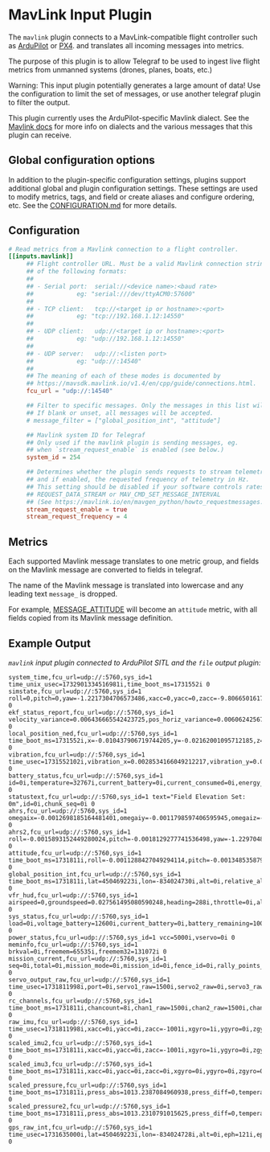# MavLink Input Plugin

The `mavlink` plugin connects to a MavLink-compatible flight controller such as
 [ArduPilot](https://ardupilot.org/) or [PX4](https://px4.io/). and translates
all incoming messages into metrics.

The purpose of this plugin is to allow Telegraf to be used to ingest live
 flight metrics from unmanned systems (drones, planes, boats, etc.)

Warning: This input plugin potentially generates a large amount of data! Use
the configuration to limit the set of messages, or use another telegraf plugin
to filter the output.

This plugin currently uses the ArduPilot-specific Mavlink dialect. See the
[Mavlink docs](https://mavlink.io/en/messages/ardupilotmega.html) for more
info on dialects and the various messages that this plugin can receive.

## Global configuration options <!-- @/docs/includes/plugin_config.md -->

In addition to the plugin-specific configuration settings, plugins support
additional global and plugin configuration settings. These settings are used to
modify metrics, tags, and field or create aliases and configure ordering, etc.
See the [CONFIGURATION.md][CONFIGURATION.md] for more details.

[CONFIGURATION.md]: ../../../docs/CONFIGURATION.md#plugins

## Configuration

```toml @sample.conf
# Read metrics from a Mavlink connection to a flight controller.
[[inputs.mavlink]]
     ## Flight controller URL. Must be a valid Mavlink connection string in one
     ## of the following formats:
     ##
     ## - Serial port:  serial://<device name>:<baud rate> 
     ##            eg: "serial:///dev/ttyACM0:57600"
     ## 
     ## - TCP client:   tcp://<target ip or hostname>:<port>
     ##            eg: "tcp://192.168.1.12:14550"
     ## 
     ## - UDP client:   udp://<target ip or hostname>:<port>
     ##            eg: "udp://192.168.1.12:14550"
     ## 
     ## - UDP server:   udp://:<listen port>
     ##            eg: "udp://:14540"
     ## 
     ## The meaning of each of these modes is documented by
     ## https://mavsdk.mavlink.io/v1.4/en/cpp/guide/connections.html.
     fcu_url = "udp://:14540"

     ## Filter to specific messages. Only the messages in this list will be parsed.
     ## If blank or unset, all messages will be accepted.
     # message_filter = ["global_position_int", "attitude"]

     ## Mavlink system ID for Telegraf
     ## Only used if the mavlink plugin is sending messages, eg.
     ## when `stream_request_enable` is enabled (see below.)
     system_id = 254

     ## Determines whether the plugin sends requests to stream telemetry,
     ## and if enabled, the requested frequency of telemetry in Hz.
     ## This setting should be disabled if your software controls rates using
     ## REQUEST_DATA_STREAM or MAV_CMD_SET_MESSAGE_INTERVAL
     ## (See https://mavlink.io/en/mavgen_python/howto_requestmessages.html#how-to-request--stream-messages)
     stream_request_enable = true
     stream_request_frequency = 4
```

## Metrics

Each supported Mavlink message translates to one metric group, and fields
on the Mavlink message are converted to fields in telegraf.

The name of the Mavlink message is translated into lowercase and any
leading text `message_` is dropped.

For example, [MESSAGE_ATTITUDE](https://mavlink.io/en/messages/common.html)
will become an `attitude` metric, with all fields copied from its Mavlink
message definition.

## Example Output

_`mavlink` input plugin connected to ArduPilot SITL and the `file` output
plugin:_

```text
system_time,fcu_url=udp://:5760,sys_id=1 time_unix_usec=1732901334516981i,time_boot_ms=1731552i 0
simstate,fcu_url=udp://:5760,sys_id=1 roll=0,pitch=0,yaw=-1.2217304706573486,xacc=0,yacc=0,zacc=-9.806650161743164,xgyro=0,ygyro=0,zgyro=0,lat=450469223i,lng=-834024728i 0
ekf_status_report,fcu_url=udp://:5760,sys_id=1 velocity_variance=0.006436665542423725,pos_horiz_variance=0.006062425673007965,pos_vert_variance=0.0029854460153728724,compass_variance=0.010930062271654606,terrain_alt_variance=0,airspeed_variance=0 0
local_position_ned,fcu_url=udp://:5760,sys_id=1 time_boot_ms=1731552i,x=-0.010437906719744205,y=-0.02162001095712185,z=-0.0037050051614642143,vx=-0.011906237341463566,vy=-0.02467793971300125,vz=0.012739507481455803 0
vibration,fcu_url=udp://:5760,sys_id=1 time_usec=1731552102i,vibration_x=0.0028534166049212217,vibration_y=0.002792230574414134,vibration_z=0.0028329004999250174,clipping_0=0i,clipping_1=0i,clipping_2=0i 0
battery_status,fcu_url=udp://:5760,sys_id=1 id=0i,temperature=32767i,current_battery=0i,current_consumed=0i,energy_consumed=0i,battery_remaining=100i,time_remaining=0i 0
statustext,fcu_url=udp://:5760,sys_id=1 text="Field Elevation Set: 0m",id=0i,chunk_seq=0i 0
ahrs,fcu_url=udp://:5760,sys_id=1 omegaix=-0.0012698185164481401,omegaiy=-0.0011798597406595945,omegaiz=-0.0017210562946274877,accel_weight=0,renorm_val=0,error_rp=0.002372326795011759,error_yaw=0.0014012008905410767 0
ahrs2,fcu_url=udp://:5760,sys_id=1 roll=-0.0015893152449280024,pitch=-0.0018129277741536498,yaw=-1.2297048568725586,altitude=0.22999998927116394,lat=450469223i,lng=-834024728i 0
attitude,fcu_url=udp://:5760,sys_id=1 time_boot_ms=1731811i,roll=-0.0011288427049294114,pitch=-0.0013485358795151114,yaw=-1.2430261373519897,rollspeed=-0.00023304438218474388,pitchspeed=-0.00023194786626845598,yawspeed=-0.0008081073756329715 0
global_position_int,fcu_url=udp://:5760,sys_id=1 time_boot_ms=1731811i,lat=450469223i,lon=-834024730i,alt=0i,relative_alt=-115i,vx=-1i,vy=-2i,vz=1i,hdg=28878i 0
vfr_hud,fcu_url=udp://:5760,sys_id=1 airspeed=0,groundspeed=0.027561495080590248,heading=288i,throttle=0i,alt=0,climb=-0.011526756919920444 0
sys_status,fcu_url=udp://:5760,sys_id=1 load=0i,voltage_battery=12600i,current_battery=0i,battery_remaining=100i,drop_rate_comm=0i,errors_comm=0i,errors_count1=0i,errors_count2=0i,errors_count3=0i,errors_count4=0i 0
power_status,fcu_url=udp://:5760,sys_id=1 vcc=5000i,vservo=0i 0
meminfo,fcu_url=udp://:5760,sys_id=1 brkval=0i,freemem=65535i,freemem32=131072i 0
mission_current,fcu_url=udp://:5760,sys_id=1 seq=0i,total=0i,mission_mode=0i,mission_id=0i,fence_id=0i,rally_points_id=0i 0
servo_output_raw,fcu_url=udp://:5760,sys_id=1 time_usec=1731811998i,port=0i,servo1_raw=1500i,servo2_raw=0i,servo3_raw=1500i,servo4_raw=0i,servo5_raw=0i,servo6_raw=0i,servo7_raw=0i,servo8_raw=0i,servo9_raw=0i,servo10_raw=0i,servo11_raw=0i,servo12_raw=0i,servo13_raw=0i,servo14_raw=0i,servo15_raw=0i,servo16_raw=0i 0
rc_channels,fcu_url=udp://:5760,sys_id=1 time_boot_ms=1731811i,chancount=8i,chan1_raw=1500i,chan2_raw=1500i,chan3_raw=1500i,chan4_raw=1500i,chan5_raw=1800i,chan6_raw=1000i,chan7_raw=1000i,chan8_raw=1800i,chan9_raw=0i,chan10_raw=0i,chan11_raw=0i,chan12_raw=0i,chan13_raw=0i,chan14_raw=0i,chan15_raw=0i,chan16_raw=0i,chan17_raw=0i,chan18_raw=0i,rssi=255i 0
raw_imu,fcu_url=udp://:5760,sys_id=1 time_usec=1731811998i,xacc=0i,yacc=0i,zacc=-1001i,xgyro=1i,ygyro=0i,zgyro=0i,xmag=84i,ymag=159i,zmag=508i,id=0i,temperature=4493i 0
scaled_imu2,fcu_url=udp://:5760,sys_id=1 time_boot_ms=1731811i,xacc=0i,yacc=0i,zacc=-1001i,xgyro=1i,ygyro=0i,zgyro=1i,xmag=84i,ymag=159i,zmag=508i,temperature=4493i 0
scaled_imu3,fcu_url=udp://:5760,sys_id=1 time_boot_ms=1731811i,xacc=0i,yacc=0i,zacc=0i,xgyro=0i,ygyro=0i,zgyro=0i,xmag=84i,ymag=159i,zmag=508i,temperature=0i 0
scaled_pressure,fcu_url=udp://:5760,sys_id=1 time_boot_ms=1731811i,press_abs=1013.2387084960938,press_diff=0,temperature=3499i,temperature_press_diff=0i 0
scaled_pressure2,fcu_url=udp://:5760,sys_id=1 time_boot_ms=1731811i,press_abs=1013.2310791015625,press_diff=0,temperature=3499i,temperature_press_diff=0i 0
gps_raw_int,fcu_url=udp://:5760,sys_id=1 time_usec=1731635000i,lat=450469223i,lon=-834024728i,alt=0i,eph=121i,epv=200i,vel=0i,cog=0i,satellites_visible=10i,alt_ellipsoid=0i,hacc=300i,vacc=300i,vel_acc=40i,hdg_acc=0i,yaw=0i 0
```
